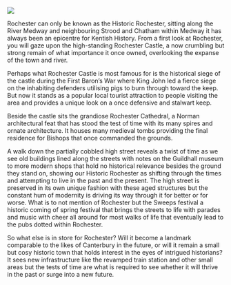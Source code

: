 <a href="https://beta.kent-maps.online"><img src="https://beta.kent-maps.online/juncture/ve-button.png"></a>
<param ve-config title="21st Century Rochester " author="Keenan Chalmers" layout="vtl" 
banner="https://stor.artstor.org/stor/dc323604-dfe3-4121-89de-3a84faccc9f1">

<param ve-entity eid="Q507517" aliases="Rochester">

Rochester can only be known as the Historic Rochester, sitting along the River Medway and neighbouring Strood and Chatham within Medway it has always been an epicentre for Kentish History. From a first look at Rochester, you will gaze upon the high-standing Rochester Castle, a now crumbling but strong remain of what importance it once owned, overlooking the expanse of the town and river. 
<param ve-image url="https://stor.artstor.org/stor/888b9c31-fab4-4f6b-ad79-56b3b116309b" label="Rochester Bridge"> 

Perhaps what Rochester Castle is most famous for is the historical siege of the castle during the First Baron’s War where King John led a fierce siege on the inhabiting defenders utilising pigs to burn through toward the keep. But now it stands as a popular local tourist attraction to people visiting the area and provides a unique look on a once defensive and stalwart keep.
<param ve-image url="https://stor.artstor.org/stor/888b9c31-fab4-4f6b-ad79-56b3b116309b" label="Rochester Castle"> 

Beside the castle sits the grandiose Rochester Cathedral, a Norman architectural feat that has stood the test of time with its many spires and ornate architecture. It houses many medieval tombs providing the final residence for Bishops that once commanded the grounds.
<param ve-image url="https://stor.artstor.org/stor/f05fcb69-9e2e-48bd-94cb-ed6c6561438e" label="Rochester Cathedral"> 

A walk down the partially cobbled high street reveals a twist of time as we see old buildings lined along the streets with notes on the Guildhall museum to more modern shops that hold no historical relevance besides the ground they stand on, showing our Historic Rochester as shifting through the times and attempting to live in the past and the present. The high street is preserved in its own unique fashion with these aged structures but the constant hum of modernity is driving its way through it for better or for worse. What is to not mention of Rochester but the Sweeps festival a historic coming of spring festival that brings the streets to life with parades and music with cheer all around for most walks of life that eventually lead to the pubs dotted within Rochester. 
<param ve-image url="https://upload.wikimedia.org/wikipedia/commons/f/f0/High_Street%2C_Rochester_-_geograph.org.uk_-_4464351.jpg" label="High Street, Rochester" attribution="High Street, Rochester by Chris Whippet, CC BY-SA 2.0, via Wikimedia Commons"> 

So what else is in store for Rochester? Will it become a landmark comparable to the likes of Canterbury in the future, or will it remain a small but cosy historic town that holds interest in the eyes of intrigued historians? It sees new infrastructure like the revamped train station and other small areas but the tests of time are what is required to see whether it will thrive in the past or surge into a new future.
<param ve-image url="https://upload.wikimedia.org/wikipedia/commons/f/fc/Rochester_Riverside_-_geograph.org.uk_-_3666935.jpg" label="Rochester Riverside" attribution="Rochester Riverside by Stephen Craven, CC BY-SA 2.0, via Wikimedia Commons">
